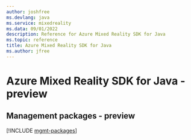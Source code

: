 ```yaml
---
author: joshfree
ms.devlang: java
ms.service: mixedreality
ms.data: 09/01/2022
description: Reference for Azure Mixed Reality SDK for Java
ms.topic: reference
title: Azure Mixed Reality SDK for Java
ms.author: jfree
---
```

# Azure Mixed Reality SDK for Java - preview

## Management packages - preview
[!INCLUDE [mgmt-packages](mixed-reality-mgmt-index.md)]